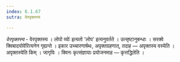 ```yaml
---
index: 6.1.67
sutra: वेरपृक्तस्य

---
```

_वेरपृक्तस्य_ - वेरपृक्तस्य । लोपो व्योः॑ इत्यतो 'लोप' इत्यनुवर्तते । उत्सृष्टानुबन्धाः । सरक्वे क्विबादयोवे॑रित्यनेन गृह्यन्ते । इकार उच्चारणार्षथः, अपृक्तग्रहणात्, तदाह — अपृक्तस्य वस्येति । अपृक्तस्येति किम्  । जागृविः । क्विनः कृत्संज्ञायाः प्रयोजनमाह — कृत्तद्धितेति । 